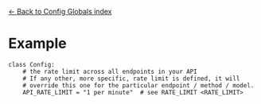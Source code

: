 [← Back to Config Globals index](index.md)

# Example
```
class Config:
    # the rate limit across all endpoints in your API
    # If any other, more specific, rate limit is defined, it will
    # override this one for the particular endpoint / method / model.
    API_RATE_LIMIT = "1 per minute"  # see RATE_LIMIT <RATE_LIMIT>
```


